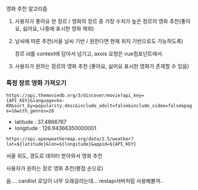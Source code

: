 영화 추천 알고리즘

1. 사용자가 좋아요 한 장르 / 영화의 장르 중 가장 수치가 높은 장르의 영화 추천(좋아요, 싫어요, 나중에 표시한 영화 제외)

2. 날씨에 따른 추천(서울 날씨 기반 / 원한다면 현재 위치 기반으로도 가능하도록)

    장르 id를 context에 담아서 넘기고, axois 요청은 vue컴포넌트에서.

3. 사용자가 원하는 장르의 영화 추천 (좋아요, 싫어요 표시한 영화가 존재할 수 있음)





### 특정 장르 영화 가져오기

`https://api.themoviedb.org/3/discover/movie?api_key={API_KEY}&language=ko-KR&sort_by=popularity.desc&include_adult=false&include_video=false&page=1&with_genres=28`



* latitude : 37.4866767
* longitude : 126.94366350000001



`https://api.openweathermap.org/data/2.5/weather?lat=${latitude}&lon=${longitude}&appid=${API_KEY}`



서울 위도, 경도로 데이터 받아와서 영화 추천





사용자가 원하는 장르 영화 추천(평점 순으로)









음.... cardlist 로딩이 너무 오래걸리는데... restapi서버처럼 사용해볼까..